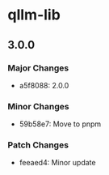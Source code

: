 # qllm-lib

## 3.0.0

### Major Changes

- a5f8088: 2.0.0

### Minor Changes

- 59b58e7: Move to pnpm

### Patch Changes

- feeaed4: Minor update
